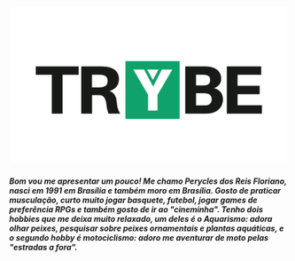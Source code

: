<p align="center">
<img src="https://github.com/PeryclesReis/PeryclesReis/blob/master/trybeFig.png" width="500px">
</p>



##### Bom vou me apresentar um pouco! Me chamo Perycles dos Reis Floriano, nasci em 1991 em Brasília e também moro em Brasília. Gosto de praticar musculação, curto muito jogar basquete, futebol, jogar games de preferência RPGs e também gosto de ir ao "cineminha". Tenho dois hobbies que me deixa muito relaxado, um deles é o Aquarismo: adora olhar peixes, pesquisar sobre peixes ornamentais e plantas aquáticas, e o segundo hobby é motociclismo: adoro me aventurar de moto pelas "estradas a fora".

